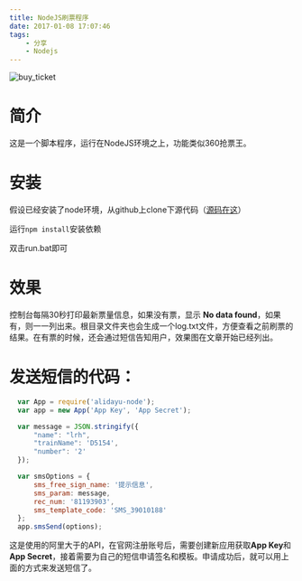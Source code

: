 ```yaml
---
title: NodeJS刷票程序
date: 2017-01-08 17:07:46
tags:
    - 分享
    - Nodejs
---
```


![buy_ticket](/images/buyTicket.jpg)


# 简介

这是一个脚本程序，运行在NodeJS环境之上，功能类似360抢票王。

<!-- more -->

# 安装

假设已经安装了node环境，从github上clone下源代码（[源码在这](https://github.com/renhongl/Buy_Ticket)）

运行`npm install`安装依赖

双击run.bat即可

# 效果

控制台每隔30秒打印最新票量信息，如果没有票，显示 **No data found**，如果有，则一一列出来。根目录文件夹也会生成一个log.txt文件，方便查看之前刷票的结果。在有票的时候，还会通过短信告知用户，效果图在文章开始已经列出。



# 发送短信的代码：

  ```js
	var App = require('alidayu-node');
	var app = new App('App Key', 'App Secret');

    var message = JSON.stringify({
        "name": "lrh",
        "trainName": 'D5154',
        "number": '2'
    });

    var smsOptions = {
        sms_free_sign_name: '提示信息',
        sms_param: message,
        rec_num: '81193903',
        sms_template_code: 'SMS_39010188'
    };
    app.smsSend(options);
  ```

这是使用的阿里大于的API，在官网注册账号后，需要创建新应用获取**App Key**和 **App Secret**，接着需要为自己的短信申请签名和模板。申请成功后，就可以用上面的方式来发送短信了。


